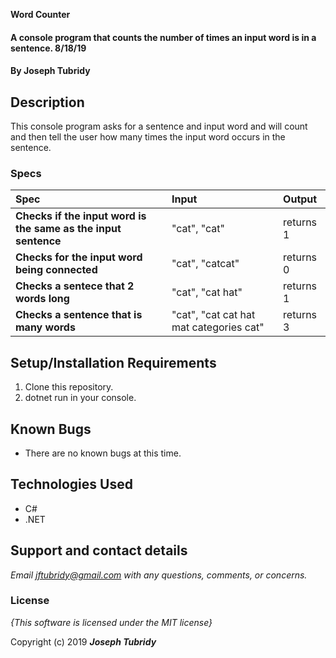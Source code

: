 **Word Counter**

#### A console program that counts the number of times an input word is in a sentence. 8/18/19

#### By **Joseph Tubridy**

## Description

This console program asks for a sentence and input word and will count and then tell the user how many times the input word occurs in the sentence. 


### Specs
| Spec | Input | Output |
| :-------------     | :------------- | :------------- |
| **Checks if the input word is the same as the input sentence** | "cat", "cat" | returns 1|
| **Checks for the input word being connected** | "cat", "catcat" | returns 0  |
| **Checks a sentece that 2 words long** | "cat", "cat hat" | returns 1 |
| **Checks a sentence that is many words** | "cat", "cat cat hat mat categories cat" | returns 3 |

## Setup/Installation Requirements

1. Clone this repository.
2. dotnet run in your console.

## Known Bugs
* There are no known bugs at this time.

## Technologies Used
* C#
* .NET

## Support and contact details

_Email jftubridy@gmail.com with any questions, comments, or concerns._

### License

*{This software is licensed under the MIT license}*

Copyright (c) 2019 **_Joseph Tubridy_**